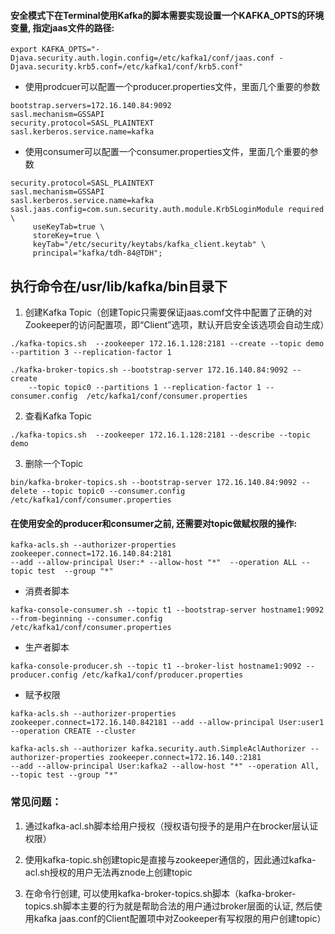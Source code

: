 #### 安全模式下在Terminal使用Kafka的脚本需要实现设置一个KAFKA_OPTS的环境变量, 指定jaas文件的路径:
```
export KAFKA_OPTS="-Djava.security.auth.login.config=/etc/kafka1/conf/jaas.conf -Djava.security.krb5.conf=/etc/kafka1/conf/krb5.conf"
```


- 使用prodcuer可以配置一个producer.properties文件，里面几个重要的参数
```
bootstrap.servers=172.16.140.84:9092
sasl.mechanism=GSSAPI
security.protocol=SASL_PLAINTEXT
sasl.kerberos.service.name=kafka
```

- 使用consumer可以配置一个consumer.properties文件，里面几个重要的参数
```
security.protocol=SASL_PLAINTEXT
sasl.mechanism=GSSAPI
sasl.kerberos.service.name=kafka
sasl.jaas.config=com.sun.security.auth.module.Krb5LoginModule required \
     useKeyTab=true \
     storeKey=true \
     keyTab="/etc/security/keytabs/kafka_client.keytab" \
     principal="kafka/tdh-84@TDH";
```
## 执行命令在/usr/lib/kafka/bin目录下
1. 创建Kafka Topic（创建Topic只需要保证jaas.comf文件中配置了正确的对Zookeeper的访问配置项，即“Client”选项，默认开启安全该选项会自动生成）
```
./kafka-topics.sh  --zookeeper 172.16.1.128:2181 --create --topic demo --partition 3 --replication-factor 1 
```
```
./kafka-broker-topics.sh --bootstrap-server 172.16.140.84:9092 --create 
    --topic topic0 --partitions 1 --replication-factor 1 --consumer.config  /etc/kafka1/conf/consumer.properties
```

2. 查看Kafka Topic
```
./kafka-topics.sh  --zookeeper 172.16.1.128:2181 --describe --topic demo
```

3. 删除一个Topic
```
bin/kafka-broker-topics.sh --bootstrap-server 172.16.140.84:9092 --delete --topic topic0 --consumer.config /etc/kafka1/conf/consumer.properties
```

#### 在使用安全的producer和consumer之前, 还需要对topic做赋权限的操作:
```
kafka-acls.sh --authorizer-properties zookeeper.connect=172.16.140.84:2181
--add --allow-principal User:* --allow-host "*"  --operation ALL --topic test  --group "*"
```

- 消费者脚本
```
kafka-console-consumer.sh --topic t1 --bootstrap-server hostname1:9092 --from-beginning --consumer.config /etc/kafka1/conf/consumer.properties
```

- 生产者脚本
```
kafka-console-producer.sh --topic t1 --broker-list hostname1:9092 --producer.config /etc/kafka1/conf/producer.properties
```

- 赋予权限
```
kafka-acls.sh --authorizer-properties zookeeper.connect=172.16.140.842181 --add --allow-principal User:user1 --operation CREATE --cluster
```
```
kafka-acls.sh --authorizer kafka.security.auth.SimpleAclAuthorizer --authorizer-properties zookeeper.connect=172.16.140.:2181 
--add --allow-principal User:kafka2 --allow-host "*" --operation All, --topic test --group "*"
```

### 常见问题：
1. 通过kafka-acl.sh脚本给用户授权（授权语句授予的是用户在brocker层认证权限）

2. 使用kafka-topic.sh创建topic是直接与zookeeper通信的，因此通过kafka-acl.sh授权的用户无法再znode上创建topic

3. 在命令行创建, 可以使用kafka-broker-topics.sh脚本（kafka-broker-topics.sh脚本主要的行为就是帮助合法的用户通过broker层面的认证, 然后使用kafka jaas.conf的Client配置项中对Zookeeper有写权限的用户创建topic）
